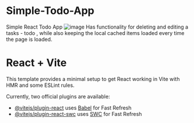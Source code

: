 # Simple-Todo-App
Simple React Todo App
![image](https://github.com/user-attachments/assets/dd25dc71-8e96-4c86-b9fd-867e1b34a547)
Has functionality for deleting and editing a tasks - todo , while also keeping the local cached items loaded every time the page is loaded.
# React + Vite

This template provides a minimal setup to get React working in Vite with HMR and some ESLint rules.

Currently, two official plugins are available:

- [@vitejs/plugin-react](https://github.com/vitejs/vite-plugin-react/blob/main/packages/plugin-react/README.md) uses [Babel](https://babeljs.io/) for Fast Refresh
- [@vitejs/plugin-react-swc](https://github.com/vitejs/vite-plugin-react-swc) uses [SWC](https://swc.rs/) for Fast Refresh
